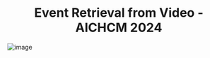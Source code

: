 <div align="center"> 
  
  # Event Retrieval from Video - AICHCM 2024 
</div>

![image](https://github.com/user-attachments/assets/e27bab98-9dc0-4a02-a463-23b9e7183385)
